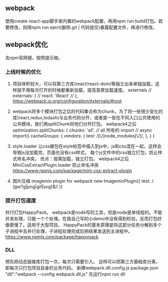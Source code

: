 ## webpack
使用create-react-app脚手架内置的webpack配置，再用npm run build打包。若要修改，则用npm run eject(删除.git | 代码提交)暴露配置文件，再进行修改。
## webpack优化
去npm官网搜，按照提示做。
### 上线时候的优化
1. 项目体积较大，可以将第三方库(react/react-dom)等独立出来单独加载，这样就不用每次打开的时候都重新加载，提高首屏加载速度。
externals
  // externals: {
  //   react: 'React'
  // },
https://webpack.js.org/configuration/externals/#root

2. webpack将多个模块打包之后的代码集合称为chunk，为了将一些很少变化的库(react,redux,lodash)与业务代码分开，或者是一些在不同入口公共使用的公共模块，我们用splitChunk将他们分开打包。
webpack4之后
optimization.splitChunks: {
      chunks: 'all',   // all 所有的 import // async import() 
      cacheGroups: {
        vendors: {
          test: /[\\/]node_modules[\\/]/,
        },
      }
    }

3. style.loader 让css被包在style标签中插入到js中，js和css混在一起，这样会导致js没加载完，页面也没有css样式。
每个js文件中的css独立打包，防止样式命名冲突。
优点：按需加载，独立打包。
webpack4之后 MiniCssExtractPlugin.loader 防止命名冲突
https://www.npmjs.com/package/mini-css-extract-plugin

4. 图片压缩  imagemin plugin for webpack
new ImageminPlugin({ test: /\.(jpe?g|png|gif|svg)$/i })

### 提升打包速度  
并行打包HappyPack。 
webpack是node写的工具，但是node是单线程的。不能并发处理，只能一个个处理。在我自己写的小demo中没有得到检验，反而打包好像更慢了。适用于大型项目。
HappyPack的基本原理是将这部分任务分解到多个子进程中去并行处理，子进程处理完成后把结果发送到主进程中。
https://www.npmjs.com/package/happypack

### DLL
预先把动态链接库打包一次，每次只需要引入。
这样可以把第三方基础库分离，即每次只打包项目自身的业务代码。
新建webpack.dll.config.js
package.json  "dll":"webpack --config webpack.dll.js"
先运行npm run dll
